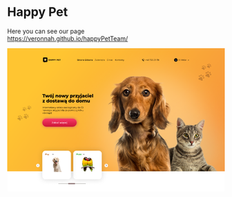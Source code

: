 # Happy Pet
Here you can see our page <br>
https://veronnah.github.io/happyPetTeam/

![preview img](/preview.png)
